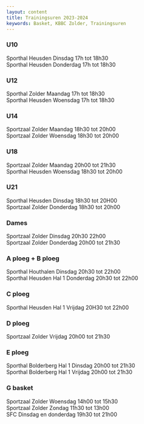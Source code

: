 ```yaml
---
layout: content
title: Trainingsuren 2023-2024
keywords: Basket, KBBC Zolder, Trainingsuren
---
```


### U10  
Sporthal Heusden      Dinsdag 17h tot 18h30  
Sporthal Heusden      Donderdag 17h tot 18h30  

### U12  
Sporthal Zolder       Maandag 17h tot 18h30  
Sporthal Heusden      Woensdag 17h tot 18h30  

### U14  
Sportzaal  Zolder  		Maandag 18h30 tot 20h00  
Sportzaal  Zolder  		Woensdag 18h30 tot 20h00  

### U18   
Sportzaal  Zolder 		Maandag 20h00 tot 21h30  
Sporthal Heusden 	  	Woensdag 18h30 tot 20h00  

### U21  
Sporthal Heusden 		Dinsdag 18h30 tot 20H00  
Sportzaal Zolder 		Donderdag 18h30 tot 20h00  

### Dames  
Sportzaal Zolder 		Dinsdag 20h30 22h00  
Sportzaal Zolder 		Donderdag 20h00 tot 21h30  

### A ploeg + B ploeg  
Sporthal Houthalen 		Dinsdag 20h30 tot 22h00  
Sporthal Heusden  	Hal 1	Donderdag   20h30 tot 22h00  

### C ploeg  
Sporthal Heusden 	Hal 1 	Vrijdag  20H30 tot 22h00  

### D ploeg  
Sportzaal  Zolder 		Vrijdag  20h00 tot 21h30  

### E ploeg  
Sporthal Bolderberg 	Hal 1 	Dinsdag 20h00 tot 21h30  
Sporthal Bolderberg 	Hal 1	Vrijdag 20h00 tot 21h30	  

### G basket   
Sportzaal Zolder 		Woensdag 14h00 tot 15h30  
Sportzaal Zolder 		Zondag 11h30 tot 13h00  
SFC 				Dinsdag en donderdag 19h30 tot 21h00  

